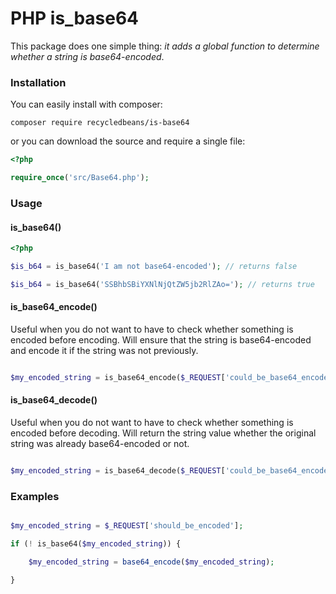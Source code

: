 # PHP is_base64

This package does one simple thing: _it adds a global function to determine whether a string is base64-encoded_.

### Installation

You can easily install with composer:

`composer require recycledbeans/is-base64`

or you can download the source and require a single file:

```php
<?php 

require_once('src/Base64.php');
```

### Usage

#### is_base64()

```php
<?php 

$is_b64 = is_base64('I am not base64-encoded'); // returns false

$is_b64 = is_base64('SSBhbSBiYXNlNjQtZW5jb2RlZAo='); // returns true

```

#### is_base64_encode()

Useful when you do not want to have to check whether something is encoded before encoding. Will ensure that the string is base64-encoded and encode it if the string was not previously.

```php

$my_encoded_string = is_base64_encode($_REQUEST['could_be_base64_encoded_or_not']); // returns base64-encoded string

```

#### is_base64_decode()

Useful when you do not want to have to check whether something is encoded before decoding. Will return the string value whether the original string was already base64-encoded or not.

```php

$my_encoded_string = is_base64_decode($_REQUEST['could_be_base64_encoded_or_not']); // returns decoded string

```


### Examples

```php

$my_encoded_string = $_REQUEST['should_be_encoded'];

if (! is_base64($my_encoded_string)) {

    $my_encoded_string = base64_encode($my_encoded_string);

}

```